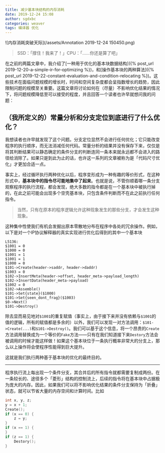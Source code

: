```yaml
---
title: 减少基本块结构的内存消耗
date: 2019-12-24 15:08
author: sgdxbc
categories: weaver
tags: 编译器 优化
---
```


![内存消耗突破天际](/assets/Annotation 2019-12-24 150450.png)

> SSD：「撑住！我来了！」CPU：「……你还是算了吧」

在之前的两篇文章中，我介绍了[一种用于优化的基本块数据结构]({% post_url 2019-12-20-a-simple-ir-for-optimizing %})，和[操作基本块的两种算法]({% post_url 2019-12-22-constant-evaluation-and-condition-relocating %})。这些技术在面临问题规模的增长时，时间和空间复杂度都会呈指数增长的趋势，因此限制问题的规模至关重要。这篇文章将讨论如何在（尽量）不影响优化结果的情况下，将问题规模降低至可以接受的程度，并且回答一个读者也许早就想问我的问题：

## （我所定义的）常量分析和分支定位到底进行了什么优化？

我想读者也许早就发现了这个问题。分支定位显然不会进行任何优化；它只能改变程序的执行顺序，而无法消减任何代码。常量分析的结果并没有保存下来，仅仅是将其判断结果可以静态确定的条件分支的判断连同一条本来就永远都不会进入的路径给消除了。如果只是到此为止的话，也许这一系列的文章被称为是「代码尺寸优化」才更加合适一点。

事实上，经过循环执行两种优化以后，程序变形成为一种有趣的等价形式，在这种形式中，**基本块中的指令尽可能地集中了起来**。也就是说，不管你顺着哪一条分支观察程序的执行流程，都会发现，绝大多数的指令都是在一个基本块中被执行掉的，在此之前可能会出现多个空壳基本块，只包含条件判断而不在此之前执行任何指令。

> 当然，只有在原本的程序逻辑允许这种现象发生的那些分支，才会发生这种现象。

这种集中性使我们有机会发掘出原本零散地分布在程序中各处的冗余操作。例如，以下是对一个IP协议解释器的真实实现进行优化后得到的其中一个基本块

```
L5136:
$1001 = 0
$1000 = 0
$1001 = 1
$1001 = 1
$1000 = 0
$101->Create(header->saddr, header->daddr)
$1003 = 0
$102->InsertMeta(header->offset, header_meta->payload_length)
$102->InsertData(header_meta->payload)
$1002 = 0
$102->Assemble()
$101->Set{state}($1000)
$101->Set{seen_dont_frag}($1003)
$0->Next()
$101->Destroy()
```

除去显而易见地对`$1001`的重复赋值（事实上，由于接下来并没有依赖与`$1001`的值的逻辑，所有的赋值都是多余的）以外，我们可以发现一对方法调用：`$101->Create(...)`和`$101->Destroy()`。我们可以基于这个信息，将一个昂贵的`Create`方法调用替换成为一个等价的`Fake`方法——只有在我们知道接下来`Destory`方法会被调用的时候才能这样做！如果这个基本块位于一条执行概率非常大的分支上，那么以上操作将会使程序性能得到巨大提升。

这就是我们执行两种基于基本块的优化的最终目的。

----

程序执行流上每出现一个条件分支，其合并后的所有指令就都需要复制成两份。在一条较长的、途径多个「菱形」结构的控制流上，后续的指令将在基本块中占据极为庞大的内存。因此，如果我们可以将不影响优化结果的条件分支保持为「折叠」状态，就可以节省大量的内存空间和计算时间。比如

```c
int x, y, z;
y = x + 1;
Create();
if (x == 0) {
    z = y;
}
if (x == 1) {
}
if (z == 1) {
    Destory();
}
```